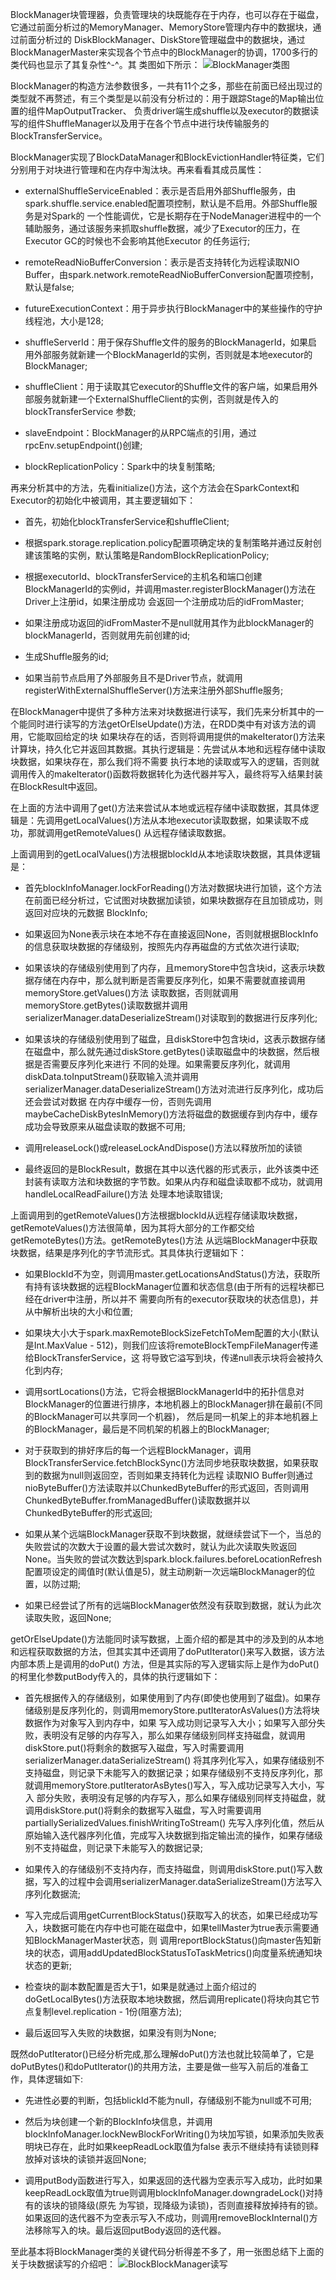 BlockManager块管理器，负责管理块的块既能存在于内存，也可以存在于磁盘，它通过前面分析过的MemoryManager、MemoryStore管理内存中的数据块，通过前面分析过的
DiskBlockManager、DiskStore管理磁盘中的数据块，通过BlockManagerMaster来实现各个节点中的BlockManager的协调，1700多行的类代码也显示了其复杂性^-^。其
类图如下所示：
![BlockManager类图](../assets/img/spark/blockmanager.png "BlockManager类图")

BlockManager的构造方法参数很多，一共有11个之多，那些在前面已经出现过的类型就不再赘述，有三个类型是以前没有分析过的：用于跟踪Stage的Map输出位置的组件MapOutputTracker、
负责driver端生成shuffle以及executor的数据读写的组件ShuffleManager以及用于在各个节点中进行块传输服务的BlockTransferService。

BlockManager实现了BlockDataManager和BlockEvictionHandler特征类，它们分别用于对块进行管理和在内存中淘汰块。再来看看其成员属性：
  * externalShuffleServiceEnabled：表示是否启用外部Shuffle服务，由spark.shuffle.service.enabled配置项控制，默认是不启用。外部Shuffle服务是对Spark的
  一个性能调优，它是长期存在于NodeManager进程中的一个辅助服务，通过该服务来抓取shuffle数据，减少了Executor的压力，在Executor GC的时候也不会影响其他Executor
  的任务运行;

  * remoteReadNioBufferConversion：表示是否支持转化为远程读取NIO Buffer，由spark.network.remoteReadNioBufferConversion配置项控制，默认是false;

  * futureExecutionContext：用于异步执行BlockManager中的某些操作的守护线程池，大小是128;

  * shuffleServerId：用于保存Shuffle文件的服务的BlockManagerId，如果启用外部服务就新建一个BlockManagerId的实例，否则就是本地executor的BlockManager;

  * shuffleClient：用于读取其它executor的Shuffle文件的客户端，如果启用外部服务就新建一个ExternalShuffleClient的实例，否则就是传入的blockTransferService
  参数;

  * slaveEndpoint：BlockManager的从RPC端点的引用，通过rpcEnv.setupEndpoint()创建;

  * blockReplicationPolicy：Spark中的块复制策略;

再来分析其中的方法，先看initialize()方法，这个方法会在SparkContext和Executor的初始化中被调用，其主要逻辑如下：
  * 首先，初始化blockTransferService和shuffleClient;

  * 根据spark.storage.replication.policy配置项确定块的复制策略并通过反射创建该策略的实例，默认策略是RandomBlockReplicationPolicy;

  * 根据executorId、blockTransferService的主机名和端口创建BlockManagerId的实例id，并调用master.registerBlockManager()方法在Driver上注册id，如果注册成功
  会返回一个注册成功后的idFromMaster;

  * 如果注册成功返回的idFromMaster不是null就用其作为此blockManager的blockManagerId，否则就用先前创建的id;

  * 生成Shuffle服务的id;

  * 如果当前节点启用了外部服务且不是Driver节点，就调用registerWithExternalShuffleServer()方法来注册外部Shuffle服务;

在BlockManager中提供了多种方法来对块数据进行读写，我们先来分析其中的一个能同时进行读写的方法getOrElseUpdate()方法，在RDD类中有对该方法的调用，它能取回给定的块
如果块存在的话，否则将调用提供的makeIterator()方法来计算块，持久化它并返回其数据。其执行逻辑是：先尝试从本地和远程存储中读取块数据，如果块存在，那么我们将不需要
执行本地的读取或写入的逻辑，否则就调用传入的makeIterator()函数将数据转化为迭代器并写入，最终将写入结果封装在BlockResult中返回。

在上面的方法中调用了get()方法来尝试从本地或远程存储中读取数据，其具体逻辑是：先调用getLocalValues()方法从本地executor读取数据，如果读取不成功，那就调用getRemoteValues()
从远程存储读取数据。

上面调用到的getLocalValues()方法根据blockId从本地读取块数据，其具体逻辑是：
  * 首先blockInfoManager.lockForReading()方法对数据块进行加锁，这个方法在前面已经分析过，它试图对块数据加读锁，如果块数据存在且加锁成功，则返回对应块的元数据
  BlockInfo;

  * 如果返回为None表示块在本地不存在直接返回None，否则就根据BlockInfo的信息获取块数据的存储级别，按照先内存再磁盘的方式依次进行读取;

  * 如果该块的存储级别使用到了内存，且memoryStore中包含块id，这表示块数据存储在内存中，那么就判断是否需要反序列化，如果不需要就直接调用memoryStore.getValues()方法
  读取数据，否则就调用memoryStore.getBytes()读取数据并调用serializerManager.dataDeserializeStream()对读取到的数据进行反序列化;

  * 如果该块的存储级别使用到了磁盘，且diskStore中包含块id，这表示数据存储在磁盘中，那么就先通过diskStore.getBytes()读取磁盘中的块数据，然后根据是否需要反序列化来进行
  不同的处理。如果需要反序列化，就调用diskData.toInputStream()获取输入流并调用serializerManager.dataDeserializeStream()方法对流进行反序列化，成功后还会尝试对数据
  在内存中缓存一份，否则先调用maybeCacheDiskBytesInMemory()方法将磁盘的数据缓存到内存中，缓存成功会导致原来从磁盘读取的数据不可用;

  * 调用releaseLock()或releaseLockAndDispose()方法以释放所加的读锁

  * 最终返回的是BlockResult，数据在其中以迭代器的形式表示，此外该类中还封装有读取方法和块数据的字节数。如果从内存和磁盘读取都不成功，就调用handleLocalReadFailure()方法
  处理本地读取错误;

上面调用到的getRemoteValues()方法根据blockId从远程存储读取块数据，getRemoteValues()方法很简单，因为其将大部分的工作都交给getRemoteBytes()方法。getRemoteBytes()方法
从远端BlockManager中获取块数据，结果是序列化的字节流形式。其具体执行逻辑如下：
  * 如果BlockId不为空，则调用master.getLocationsAndStatus()方法，获取所有持有该块数据的远程BlockManager位置和状态信息(由于所有的远程块都已经在driver中注册，所以并不
  需要向所有的executor获取块的状态信息)，并从中解析出块的大小和位置;

  * 如果块大小大于spark.maxRemoteBlockSizeFetchToMem配置的大小(默认是Int.MaxValue - 512)，则我们应该将remoteBlockTempFileManager传递给BlockTransferService，这
  将导致它溢写到块，传递null表示块将会被持久化到内存;

  * 调用sortLocations()方法，它将会根据BlockManagerId中的拓扑信息对BlockManager的位置进行排序，本地机器上的BlockManager排在最前(不同的BlockManager可以共享同一个机器)，
  然后是同一机架上的非本地机器上的BlockManager，最后是不同机架的机器上的BlockManager;

  * 对于获取到的排好序后的每一个远程BlockManager，调用BlockTransferService.fetchBlockSync()方法同步地获取块数据，如果获取到的数据为null则返回空，否则如果支持转化为远程
  读取NIO Buffer则通过nioByteBuffer()方法读取并以ChunkedByteBuffer的形式返回，否则调用ChunkedByteBuffer.fromManagedBuffer()读取数据并以ChunkedByteBuffer的形式返回;

  * 如果从某个远端BlockManager获取不到块数据，就继续尝试下一个，当总的失败尝试的次数大于设置的最大尝试次数时，就认为此次读取失败返回None。当失败的尝试次数达到spark.block.failures.beforeLocationRefresh
  配置项设定的阈值时(默认值是5)，就主动刷新一次远端BlockManager的位置，以防过期;

  * 如果已经尝试了所有的远端BlockManager依然没有获取到数据，就认为此次读取失败，返回None;

getOrElseUpdate()方法能同时读写数据，上面介绍的都是其中的涉及到的从本地和远程获取数据的方法，但其实其中还调用了doPutIterator()来写入数据，该方法内部本质上是调用的doPut()
方法，但是其实际的写入逻辑实际上是作为doPut()的柯里化参数putBody传入的，具体的执行逻辑如下：
  * 首先根据传入的存储级别，如果使用到了内存(即使也使用到了磁盘)。如果存储级别是反序列化的，则调用memoryStore.putIteratorAsValues()方法将块数据作为对象写入到内存中，如果
  写入成功则记录写入大小；如果写入部分失败，表明没有足够的内存写入，那么如果存储级别同样支持磁盘，就调用diskStore.put()将剩余的数据写入磁盘，写入时需要调用serializerManager.dataSerializeStream()
  将其序列化写入，如果存储级别不支持磁盘，则记录下未能写入的数据记录；如果存储级别不支持反序列化，那就调用memoryStore.putIteratorAsBytes()写入，写入成功记录写入大小，写入
  部分失败，表明没有足够的内存写入，那么如果存储级别同样支持磁盘，就调用diskStore.put()将剩余的数据写入磁盘，写入时需要调用partiallySerializedValues.finishWritingToStream()
  先写入序列化值，然后从原始输入迭代器序列化值，完成写入块数据到指定输出流的操作，如果存储级别不支持磁盘，则记录下未能写入的数据记录;

  * 如果传入的存储级别不支持内存，而支持磁盘，则调用diskStore.put()写入数据，写入的过程中会调用serializerManager.dataSerializeStream()方法写入序列化数据流;

  * 写入完成后调用getCurrentBlockStatus()获取写入的状态，如果已经成功写入，块数据可能在内存中也可能在磁盘中，如果tellMaster为true表示需要通知BlockManagerMaster状态，则
  调用reportBlockStatus()向master告知新块的状态，调用addUpdatedBlockStatusToTaskMetrics()向度量系统通知块状态的更新;

  * 检查块的副本数配置是否大于1，如果是就通过上面介绍过的doGetLocalBytes()方法获取本地块数据，然后调用replicate()将块向其它节点复制level.replication - 1份(阻塞方法);

  * 最后返回写入失败的块数据，如果没有则为None;

既然doPutIterator()已经分析完成,那么理解doPut()方法也就比较简单了，它是doPutBytes()和doPutIterator()的共用方法，主要是做一些写入前后的准备工作，具体逻辑如下:
  * 先进性必要的判断，包括blickId不能为null，存储级别不能为null或不可用;

  * 然后为块创建一个新的BlockInfo块信息，并调用blockInfoManager.lockNewBlockForWriting()为块加写锁，如果添加失败表明块已存在，此时如果keepReadLock取值为false
  表示不继续持有读锁则释放掉对该块的读锁并返回None;

  * 调用putBody函数进行写入，如果返回的迭代器为空表示写入成功，此时如果keepReadLock取值为true则调用blockInfoManager.downgradeLock()对持有的该块的锁降级(原先
  为写锁，现降级为读锁)，否则直接释放掉持有的锁。如果返回的迭代器不为空表示写入不成功，则调用removeBlockInternal()方法移除写入的块。最后返回putBody返回的迭代器。

至此基本将BlockManager类的关键代码分析得差不多了，用一张图总结下上面的关于块数据读写的介绍吧：
![BlockBlockManager读写](../assets/img/spark/blockmanager.png "BlockManager读写")
